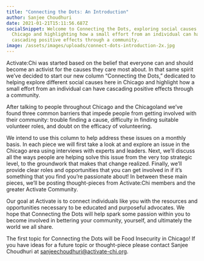 ```yaml
---
title: "Connecting the Dots: An Introduction"
author: Sanjee Choudhuri
date: 2021-01-21T15:11:56.687Z
socialSnippet: Welcome to Connecting the Dots, exploring social causes in
  Chicago and highlighting how a small effort from an individual can have
  cascading positive effects through a community.
image: /assets/images/uploads/connect-dots-introduction-2x.jpg
---
```

Activate:Chi was started based on the belief that everyone can and should become an activist for the causes they care most about. In that same spirit we’ve decided to start our new column “Connecting the Dots,” dedicated to helping explore different social causes here in Chicago and highlight how a small effort from an individual can have cascading positive effects through a community. 

After talking to people throughout Chicago and the Chicagoland we’ve found three common barriers that impede people from getting involved with their community: trouble finding a cause, difficulty in finding suitable volunteer roles, and doubt on the efficacy of volunteering. 

We intend to use this column to help address these issues on a monthly basis. In each piece we will first take a look at and explore an issue in the Chicago area using interviews with experts and leaders. Next, we’ll discuss all the ways people are helping solve this issue from the very top strategic level, to the groundwork that makes that change realized. Finally, we’ll provide clear roles and opportunities that you can get involved in if it’s something that you find you’re passionate about! In between these main pieces, we’ll be posting thought-pieces from Activate:Chi members and the greater Activate Community.

Our goal at Activate is to connect individuals like you with the resources and opportunities necessary to be educated and purposeful advocates. We hope that Connecting the Dots will help spark some passion within you to become involved in bettering your community, yourself, and ultimately the world we all share.

The first topic for Connecting the Dots will be Food Insecurity in Chicago! If you have ideas for a future topic or thought-piece please contact Sanjee Choudhuri at [sanjeechoudhuri@activate-chi.org](mailto:sanjeechoudhuri@activate-chi.org).